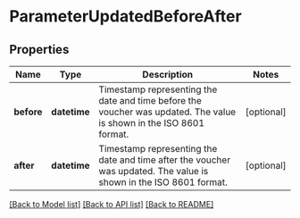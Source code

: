 # ParameterUpdatedBeforeAfter


## Properties

Name | Type | Description | Notes
------------ | ------------- | ------------- | -------------
**before** | **datetime** | Timestamp representing the date and time before the voucher was updated. The value is shown in the ISO 8601 format. | [optional] 
**after** | **datetime** | Timestamp representing the date and time after the voucher was updated. The value is shown in the ISO 8601 format. | [optional] 

[[Back to Model list]](../README.md#documentation-for-models) [[Back to API list]](../README.md#documentation-for-api-endpoints) [[Back to README]](../README.md)


